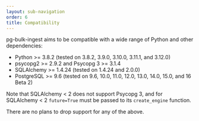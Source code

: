 ```yaml
---
layout: sub-navigation
order: 6
title: Compatibility
---
```


pg-bulk-ingest aims to be compatible with a wide range of Python and other dependencies:

- Python >= 3.8.2 (tested on 3.8.2, 3.9.0, 3.10.0, 3.11.1, and 3.12.0)
- psycopg2 >= 2.9.2 and Psycopg 3 >= 3.1.4
- SQLAlchemy >= 1.4.24 (tested on 1.4.24 and 2.0.0)
- PostgreSQL >= 9.6 (tested on 9.6, 10.0, 11.0, 12.0, 13.0, 14.0, 15.0, and 16 Beta 2)

Note that SQLAlchemy < 2 does not support Psycopg 3, and for SQLAlchemy < 2 `future=True` must be passed to its `create_engine` function.

There are no plans to drop support for any of the above.

